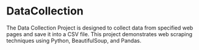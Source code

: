 # DataCollection
The Data Collection Project is designed to collect data from specified web pages and save it into a CSV file. This project demonstrates web scraping techniques using Python, BeautifulSoup, and Pandas.

